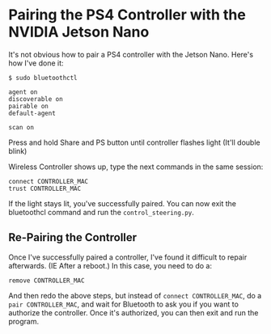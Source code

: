 # Pairing the PS4 Controller with the NVIDIA Jetson Nano

It's not obvious how to pair a PS4 controller with the Jetson Nano. Here's how I've done it: 

```
$ sudo bluetoothctl

agent on
discoverable on
pairable on
default-agent

scan on
```

Press and hold Share and PS button until controller flashes light (It'll double blink)

Wireless Controller shows up, type the next commands in the same session:

```
connect CONTROLLER_MAC
trust CONTROLLER_MAC
```

If the light stays lit, you've successfully paired. You can now exit the bluetoothcl command and run the `control_steering.py`.

## Re-Pairing the Controller

Once I've successfully paired a controller, I've found it difficult to repair afterwards. (IE After a reboot.) In this case, you need to do a:

```
remove CONTROLLER_MAC
```

And then redo the above steps, but instead of `connect CONTROLLER_MAC`, do a `pair CONTROLLER_MAC`, and wait for Bluetooth to ask you if you want to authorize the controller. Once it's authorized, you can then exit and run the program.